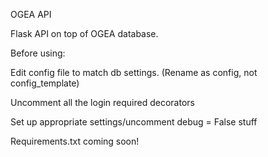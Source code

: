 OGEA API

Flask API on top of OGEA database. 

Before using:

Edit config file to match db settings. 
(Rename as config, not config_template)

Uncomment all the login required decorators

Set up appropriate settings/uncomment debug = False stuff

Requirements.txt coming soon!


